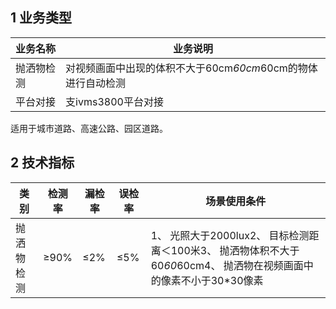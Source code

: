 ## 1 业务类型

| 业务名称   | 业务说明                                                     |
| ---------- | ------------------------------------------------------------ |
| 抛洒物检测 | 对视频画面中出现的体积不大于60cm*60cm*60cm的物体进行自动检测 |
| 平台对接   | 支ivms3800平台对接                                           |

适用于城市道路、高速公路、园区道路。

## 2 技术指标

| 类别       | 检测率 | 漏检率 | 误检率 | 场景使用条件                                                 |
| ---------- | ------ | ------ | ------ | ------------------------------------------------------------ |
| 抛洒物检测 | ≥90%   | ≤2%    | ≤5%    | 1、 光照大于2000lux2、 目标检测距离＜100米3、 抛洒物体积不大于60*60*60cm4、 抛洒物在视频画面中的像素不小于30*30像素 |

